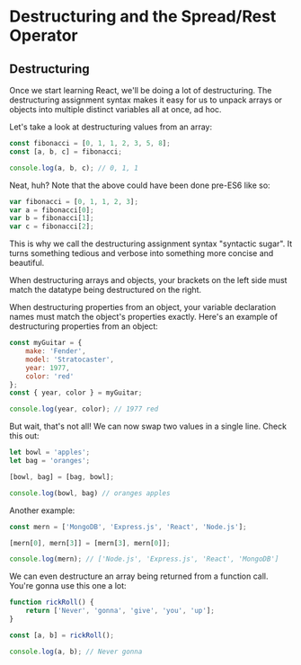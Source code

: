 # Destructuring and the Spread/Rest Operator

## Destructuring

Once we start learning React, we'll be doing a lot of destructuring. The destructuring assignment syntax makes it easy for us to unpack arrays or objects into multiple distinct variables all at once, ad hoc.

Let's take a look at destructuring values from an array:
```js
const fibonacci = [0, 1, 1, 2, 3, 5, 8];
const [a, b, c] = fibonacci;

console.log(a, b, c); // 0, 1, 1
```

Neat, huh? Note that the above could have been done pre-ES6 like so:

```js
var fibonacci = [0, 1, 1, 2, 3];
var a = fibonacci[0];
var b = fibonacci[1];
var c = fibonacci[2];
```

This is why we call the destructuring assignment syntax "syntactic sugar". It turns something tedious and verbose into something more concise and beautiful.

When destructuring arrays and objects, your brackets on the left side must match the datatype being destructured on the right.

When destructuring properties from an object, your variable declaration names must match the object's properties exactly. Here's an example of destructuring properties from an object:

```js
const myGuitar = {
    make: 'Fender',
    model: 'Stratocaster',
    year: 1977,
    color: 'red'
};
const { year, color } = myGuitar;

console.log(year, color); // 1977 red
```

But wait, that's not all! We can now swap two values in a single line. Check this out:

```js
let bowl = 'apples';
let bag = 'oranges';

[bowl, bag] = [bag, bowl];

console.log(bowl, bag) // oranges apples
```
Another example:

```js
const mern = ['MongoDB', 'Express.js', 'React', 'Node.js'];

[mern[0], mern[3]] = [mern[3], mern[0]];

console.log(mern); // ['Node.js', 'Express.js', 'React', 'MongoDB']
```
We can even destructure an array being returned from a function call. You're gonna use this one a lot:

```js
function rickRoll() {
    return ['Never', 'gonna', 'give', 'you', 'up'];
}

const [a, b] = rickRoll();

console.log(a, b); // Never gonna
```